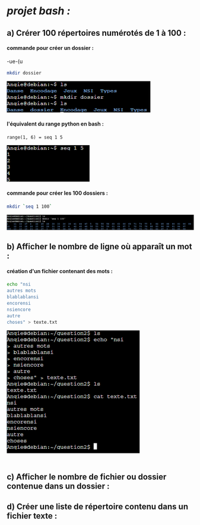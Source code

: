 # *projet bash :*

## a) Crérer 100 répertoires numérotés de 1 à 100 :

#### commande pour créer un dossier :

-ue-(u

```sh
mkdir dossier
```
<img src="https://raw.githubusercontent.com/Antoine-pa/mini-projets-NSI/master/mkdir_command.PNG" />

#### l'équivalent du range python en bash :
```
range(1, 6) = seq 1 5
```
<img src="https://raw.githubusercontent.com/Antoine-pa/mini-projets-NSI/master/seq_command.PNG" />

#### commande pour créer les 100 dossiers :

```sh
mkdir `seq 1 100`
```
<img src="https://raw.githubusercontent.com/Antoine-pa/mini-projets-NSI/master/mkdir_100.PNG" />

## b) Afficher le nombre de ligne où apparaît un mot :

#### création d'un fichier contenant des mots :

```sh
echo "nsi
autres mots
blablablansi
encorensi
nsiencore
autre
choses" > texte.txt
```

<img src="https://raw.githubusercontent.com/Antoine-pa/mini-projets-NSI/master/texte_txt.PNG" />

#### 

```sh

```

## c) Afficher le nombre de fichier ou dossier contenue dans un dossier :

## d) Créer une liste de répertoire contenu dans un fichier texte :
